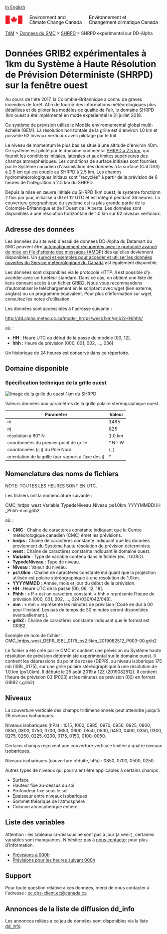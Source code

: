 [In English](readme_hrdps-datamart-alpha_en.md)

![ECCC logo](../../img_eccc-logo.png)

[TdM](../../readme_fr.md) > [Données du SMC](../readme_fr.md) > [SHRPD](readme_hrdps_fr.md) > SHRPD expérimental sur DD-Alpha

# Données GRIB2 expérimentales à 1km du Système à Haute Résolution de Prévision Déterministe (SHRPD) sur la fenêtre ouest

Au cours de l'été 2017, la Colombie-Britannique a connu de graves incendies de forêt.  Afin de fournir des informations météorologiques plus détaillées et de piloter les modèles de qualité de l'air, le domaine SHRPD 1km ouest a été implémenté en mode expériemtal le 31 juillet 2018. 

Ce système de prévision utilise le Modèle environnemental global multi-échelle (GEM). La résolution horizontale de la grille est d'environ 1.0 km et possède 62 niveaux verticaux avec pilotage par le toit. 

Le niveau de momentum le plus bas se situe à une altitude d'environ 40m. Ce système est piloté par le domaine continental [SHRPD à 2.5 km](readme_hrdps_fr.md), qui fournit les conditions initiales, latérales et aux limites supérieures des champs atmosphériques.  Les conditions de surface initiales sont fournies par le Système canadien d'assimilation des données à la surface (CaLDAS) à 2.5 km qui est couplé au SHRPD à 2.5 km. Les champs hydrométéorologiques initiaux sont "recyclés" à partir de la prévision de 6 heures de l'intégration à 2.5 km du SHRPD. 

Depuis la mise en œuvre initiale du SHRPD 1km ouest, le système fonctionn 2 fois par jour, initialisé à 00 et 12 UTC et est intégré pendant 36 heures. La couverture géographique du système est la plus grande partie de la Colombie-Britannique et de l'Ouest de l'Alberta. Les données sont disponibles à une résolution horizontale de 1.0 km sur 62 niveaux verticaux.

## Adresse des données 

Les données du site web d'essai de données DD-Alpha du Datamart du SMC peuvent être [automatiquement récupérées avec le protocole avancé de mise en file d'attente des messages (AMQP)](../../msc-datamart/amqp_fr.md) dès qu'elles deviennent disponibles. Un [survol et exemples pour accéder et utiliser les données ouvertes du Service météorologique du Canada](../../usage/readme_fr.md) est également disponible.

Les données sont disponibles via le protocole HTTP. Il est possible d’y accéder avec un fureteur standard. Dans ce cas, on obtient une liste de liens donnant accès à un fichier GRIB2. Nous vous recommandons d’automatiser le téléchargement en le scriptant avec wget (lien externe, anglais) ou un programme équivalent. Pour plus d’information sur wget, consultez les notes d’utilisation.

Les données sont accessibles à l'adresse suivante :

http://dd.alpha.meteo.gc.ca/model_hrdps/west/1km/grib2/HH/hhh/

où :

* __HH__ : Heure UTC du début de la passe du modèle [00, 12].
* __hhh__ : Heure de prévision [000, 001, 002, ..., 036] 

Un historique de 24 heures est conservé dans ce répertoire.

## Domaine disponible

### Spécification technique de la grille ouest

![Image de la grille du ouest 1km du SHRPD](https://collaboration.cmc.ec.gc.ca/cmc/cmos/public_doc/msc-data/nwp_hrdps/grille_hrdps1km_west.png)

Valeurs données aux paramètres de la grille polaire stéréographique ouest.

| Paramètre | Valeur |
| ------ | ------ |
| ni | 1465 |
| nj | 825 | 
| résolution à 60° N | 1.0 km |
| coordonnées du premier point de grille | ° N  ° W |
| coordonnées (i; j) du Pôle Nord | (, ) |
| orientation de la grille (par rapport à l’axe des j) | ° |

## Nomenclature des noms de fichiers 

NOTE: TOUTES LES HEURES SONT EN UTC.

Les fichiers ont la nomenclature suivante :

CMC_hrdps_west_Variable_TypedeNiveau_Niveau_ps1.0km_YYYYMMDDHH_Phhh-mm.grib2

où :

* __CMC__ : Chaîne de caractères constante indiquant que le Centre météorologique canadien (CMC) émet les prévisions.
* __hrdps__ : Chaîne de caractères constante indiquant que les données proviennent du Système haute résolution de prévision déterministe.
* __west__ : Chaîne de caractères constante indiquant le domaine ouest.
* __Variable__ : Type de variable contenu dans le fichier (ex. : UGRD).
* __TypedeNiveau__ : Type de niveau.
* __Niveau__ : Valeur du niveau.
* __ps1.0km__ : Chaîne de caractères constante indiquant que la projection utilisée est polaire stéréographique à une résolution de 1.0km.
* __YYYYMMDD__ : Année, mois et jour du début de la prévision.
* __HH__ : Heure UTC de la passe [00, 06, 12, 18].
* __Phhh__ : « P » est un caractère constant. « hhh » représente l’heure de prévision [000, 001, 002, ..., 024/030/042/048].
* __mm__ : « mm » représente les minutes de prévision [Codé en dur à 00 pour l’instant. Les pas de temps de 30 minutes seront disponibles éventuellement.].
* __grib2__ : Chaîne de caractères constante indiquant que le format est GRIB2.

Exemple de nom de fichier :
CMC_hrdps_west_DEPR_ISBL_0175_ps2.5km_2019082512_P003-00.grib2

Le fichier a été créé par le CMC et contient une prévision du Système haute résolution de prévision déterministe expérimental sur le domaine ouest. Il contient les dépressions du point de rosée (DEPR), au niveau isobarique 175 mb (ISBL_0175), sur une grille polaire stéréographique à une résolution de 1.0 km (ps1.0km). Il débute le 25 août 2019 à 12Z (2019082512). Il contient l’heure de prévision 03 (P003) et les minutes de prévision (00) en format GRIB2 (.grib2).

## Niveaux

La couverture verticale des champs tridimensionnels peut atteindre jusqu’à 28 niveaux isobariques.

Niveaux isobariques (hPa) : 1015, 1000, 0985, 0970, 0950, 0925, 0900, 0850, 0800, 0750, 0700, 0650, 0600, 0550, 0500, 0450, 0400, 0350, 0300, 0275, 0250, 0225, 0200, 0175, 0150, 0100, 0050.

Certains champs reçoivent une couverture verticale limitée à quatre niveaux isobariques.

Niveaux isobariques (couverture réduite, hPa) : 0850, 0700, 0500, 0250.

Autres types de niveaux qui pourraient être applicables à certains champs :

* Surface
* Hauteur fixe au-dessus du sol
* Profondeur fixe sous le sol
* Épaisseur entre niveaux isobariques
* Sommet théorique de l’atmosphère
* Colonne atmosphérique entière

## Liste des variables

Attention : les tableaux ci-dessous ne sont pas à jour (à venir), certaines variables sont manquantes. N'hésitez pas à [nous contacter](mailto:ec.dps-client.ec@canada.ca) pour plus d'information.

* [Prévisions à 000h](https://meteo.gc.ca/grib/HRDPS_HR/HRDPS_nat_ps2p5km_P000_deterministic_f.html)
* [Prévisions pour les heures suivant 000h](https://meteo.gc.ca/grib/HRDPS_HR/HRDPS_ps2p5km_PNONZERO_deterministic_f.html)

## Support

Pour toute question relative à ces données, merci de nous contacter à l'adresse : [ec.dps-client.ec@canada.ca](mailto:ec.dps-client.ec@canada.ca)

## Annonces de la liste de diffusion dd_info 

Les annonces reliées à ce jeu de données sont disponibles via la liste [dd_info](https://lists.ec.gc.ca/cgi-bin/mailman/listinfo/dd_info).




